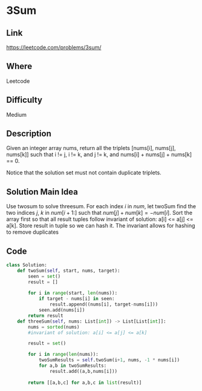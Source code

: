 # 3Sum

## Link

https://leetcode.com/problems/3sum/

## Where

Leetcode

## Difficulty

Medium

## Description

Given an integer array nums, return all the triplets [nums[i], nums[j], nums[k]] such that i != j, i != k, and j != k, and nums[i] + nums[j] + nums[k] == 0.

Notice that the solution set must not contain duplicate triplets.

## Solution Main Idea

Use twosum to solve threesum. For each index $i$ in $num$, let twoSum find the two indices $j$, $k$ in $num[i+1:]$ such that $num[j] + num[k] = -num[i]$. Sort the array first so that all result tuples follow invariant of solution: a[i] <= a[j] <= a[k].
Store result in tuple so we can hash it. The invariant allows for hashing to remove duplicates


## Code

```python
class Solution:
    def twoSum(self, start, nums, target):
        seen = set()
        result = []
        
        for i in range(start, len(nums)):
            if target - nums[i] in seen:
                result.append((nums[i], target-nums[i]))
            seen.add(nums[i])
        return result
    def threeSum(self, nums: List[int]) -> List[List[int]]:
        nums = sorted(nums)
        #invariant of solution: a[i] <= a[j] <= a[k]

        result = set()

        for i in range(len(nums)):
            twoSumResults = self.twoSum(i+1, nums, -1 * nums[i])
            for a,b in twoSumResults:
                result.add((a,b,nums[i]))
        
        return [[a,b,c] for a,b,c in list(result)]
                






```
